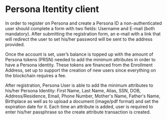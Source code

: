 # Persona Itentity client

In order to register on Persona and create a Persona ID a non-authenticated user should complete a form with two fields: Username and E-mail (both mandatory). After submitting the registration form, an e-mail with a link that will redirect the user to set his/her password will be sent to the address provided. 

Once the account is set, user’s balance is topped up with the amount of Persona tokens (PRSN) needed to add the minimum attributes in order to have a Persona identity. These tokens are financed from the Enrollment Address, set up to support the creation of new users since everything on the blockchain requires a fee.

After registration, Persona User is able to add the minimum attributes to his/her Persona Identity: First Name, Last Name, Alias, SSN, DOB, Address/Residence, Email, Phone Number, Mother's Name, Father's Name, Birthplace as well as to upload a document (image/pdf format) and set the expiration date for it. Each time an attribute is added, user is required to enter his/her passphrase so the create attribute transaction is created.
